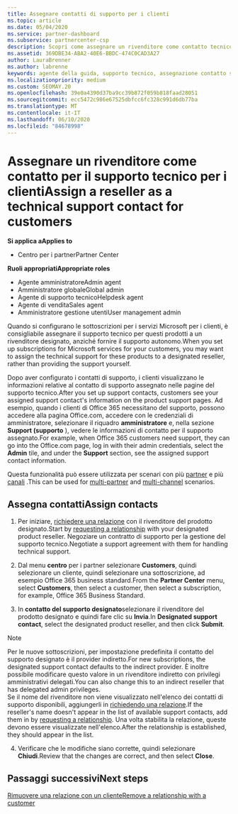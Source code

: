 ```yaml
---
title: Assegnare contatti di supporto per i clienti
ms.topic: article
ms.date: 05/04/2020
ms.service: partner-dashboard
ms.subservice: partnercenter-csp
description: Scopri come assegnare un rivenditore come contatto tecnico per i clienti che dispongono di sottoscrizioni ai servizi Microsoft.
ms.assetid: 369DBE34-ABA2-40E6-BBDC-474C0CAD3A27
author: LauraBrenner
ms.author: labrenne
keywords: agente della guida, supporto tecnico, assegnazione contatto supporto tecnico designato
ms.localizationpriority: medium
ms.custom: SEOMAY.20
ms.openlocfilehash: 39e0a4390d37ba9cc39b872f059b818faad28051
ms.sourcegitcommit: ecc5472c986e67525dbfcc6fc328c991d6db77ba
ms.translationtype: MT
ms.contentlocale: it-IT
ms.lasthandoff: 06/10/2020
ms.locfileid: "84678998"
---
```

# <a name="assign-a-reseller-as-a-technical-support-contact-for-customers"></a><span data-ttu-id="b760f-104">Assegnare un rivenditore come contatto per il supporto tecnico per i clienti</span><span class="sxs-lookup"><span data-stu-id="b760f-104">Assign a reseller as a technical support contact for customers</span></span>

<span data-ttu-id="b760f-105">**Si applica a**</span><span class="sxs-lookup"><span data-stu-id="b760f-105">**Applies to**</span></span>

- <span data-ttu-id="b760f-106">Centro per i partner</span><span class="sxs-lookup"><span data-stu-id="b760f-106">Partner Center</span></span>

<span data-ttu-id="b760f-107">**Ruoli appropriati**</span><span class="sxs-lookup"><span data-stu-id="b760f-107">**Appropriate roles**</span></span>

- <span data-ttu-id="b760f-108">Agente amministratore</span><span class="sxs-lookup"><span data-stu-id="b760f-108">Admin agent</span></span>
- <span data-ttu-id="b760f-109">Amministratore globale</span><span class="sxs-lookup"><span data-stu-id="b760f-109">Global admin</span></span>
- <span data-ttu-id="b760f-110">Agente di supporto tecnico</span><span class="sxs-lookup"><span data-stu-id="b760f-110">Helpdesk agent</span></span>
- <span data-ttu-id="b760f-111">Agente di vendita</span><span class="sxs-lookup"><span data-stu-id="b760f-111">Sales agent</span></span>
- <span data-ttu-id="b760f-112">Amministratore gestione utenti</span><span class="sxs-lookup"><span data-stu-id="b760f-112">User management admin</span></span>

<span data-ttu-id="b760f-113">Quando si configurano le sottoscrizioni per i servizi Microsoft per i clienti, è consigliabile assegnare il supporto tecnico per questi prodotti a un rivenditore designato, anziché fornire il supporto autonomo.</span><span class="sxs-lookup"><span data-stu-id="b760f-113">When you set up subscriptions for Microsoft services for your customers, you may want to assign the technical support for these products to a designated reseller, rather than providing the support yourself.</span></span>

<span data-ttu-id="b760f-114">Dopo aver configurato i contatti di supporto, i clienti visualizzano le informazioni relative al contatto di supporto assegnato nelle pagine del supporto tecnico.</span><span class="sxs-lookup"><span data-stu-id="b760f-114">After you set up support contacts, customers see your assigned support contact's information on the product support pages.</span></span> <span data-ttu-id="b760f-115">Ad esempio, quando i clienti di Office 365 necessitano del supporto, possono accedere alla pagina Office.com, accedere con le credenziali di amministratore, selezionare il riquadro **amministratore** e, nella sezione **Support (supporto** ), vedere le informazioni di contatto per il supporto assegnato.</span><span class="sxs-lookup"><span data-stu-id="b760f-115">For example, when Office 365 customers need support, they can go into the Office.com page, log in with their admin credentials, select the **Admin** tile, and under the **Support** section, see the assigned support contact information.</span></span>

<span data-ttu-id="b760f-116">Questa funzionalità può essere utilizzata per scenari con più [partner](multipartner.md) e più [canali](multichannel.md) .</span><span class="sxs-lookup"><span data-stu-id="b760f-116">This can be used for [multi-partner](multipartner.md) and [multi-channel](multichannel.md) scenarios.</span></span> 

<a href="" id="assigncontacts"></a>
## <a name="assign-contacts"></a><span data-ttu-id="b760f-117">Assegna contatti</span><span class="sxs-lookup"><span data-stu-id="b760f-117">Assign contacts</span></span>

1.  <span data-ttu-id="b760f-118">Per iniziare, [richiedere una relazione](request-a-relationship-with-a-customer.md) con il rivenditore del prodotto designato.</span><span class="sxs-lookup"><span data-stu-id="b760f-118">Start by [requesting a relationship](request-a-relationship-with-a-customer.md) with your designated product reseller.</span></span> <span data-ttu-id="b760f-119">Negoziare un contratto di supporto per la gestione del supporto tecnico.</span><span class="sxs-lookup"><span data-stu-id="b760f-119">Negotiate a support agreement with them for handling technical support.</span></span>

2.  <span data-ttu-id="b760f-120">Dal menu **centro** per i partner selezionare **Customers**, quindi selezionare un cliente, quindi selezionare una sottoscrizione, ad esempio Office 365 business standard.</span><span class="sxs-lookup"><span data-stu-id="b760f-120">From the **Partner Center** menu, select **Customers**, then select a customer, then select a subscription, for example, Office 365 Business Standard.</span></span>

3.  <span data-ttu-id="b760f-121">In **contatto del supporto designato**selezionare il rivenditore del prodotto designato e quindi fare clic su **Invia**.</span><span class="sxs-lookup"><span data-stu-id="b760f-121">In  **Designated support contact**, select the designated product reseller, and then click **Submit**.</span></span> 

   >[!NOTE]  
 ><span data-ttu-id="b760f-122">Per le nuove sottoscrizioni, per impostazione predefinita il contatto del supporto designato è il provider indiretto.</span><span class="sxs-lookup"><span data-stu-id="b760f-122">For new subscriptions, the designated support contact defaults to the indirect provider.</span></span> <span data-ttu-id="b760f-123">È inoltre possibile modificare questo valore in un rivenditore indiretto con privilegi amministrativi delegati.</span><span class="sxs-lookup"><span data-stu-id="b760f-123">You can also change this to an indirect reseller that has delegated admin privileges.</span></span>    
><span data-ttu-id="b760f-124">Se il nome del rivenditore non viene visualizzato nell'elenco dei contatti di supporto disponibili, aggiungerli in [richiedendo una relazione](request-a-relationship-with-a-customer.md).</span><span class="sxs-lookup"><span data-stu-id="b760f-124">If the reseller's name doesn't appear in the list of available support contacts, add them in by [requesting a relationship](request-a-relationship-with-a-customer.md).</span></span> <span data-ttu-id="b760f-125">Una volta stabilita la relazione, queste devono essere visualizzate nell'elenco.</span><span class="sxs-lookup"><span data-stu-id="b760f-125">After the relationship is established, they should appear in the list.</span></span>  

4.  <span data-ttu-id="b760f-126">Verificare che le modifiche siano corrette, quindi selezionare **Chiudi**.</span><span class="sxs-lookup"><span data-stu-id="b760f-126">Review that the changes are correct, and then select **Close**.</span></span>

## <a name="next-steps"></a><span data-ttu-id="b760f-127">Passaggi successivi</span><span class="sxs-lookup"><span data-stu-id="b760f-127">Next steps</span></span>

[<span data-ttu-id="b760f-128">Rimuovere una relazione con un cliente</span><span class="sxs-lookup"><span data-stu-id="b760f-128">Remove a relationship with a customer</span></span>](remove-a-relationship.md)